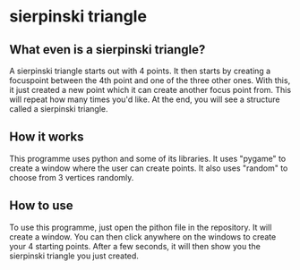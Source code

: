 # sierpinski triangle

## What even is a sierpinski triangle?
A sierpinski triangle starts out with 4 points. It then starts by creating a focuspoint between the 4th point and one of the three other ones. With this, it just created a new point which it can create another focus point from. This will repeat how many times you'd like. At the end, you will see a structure called a sierpinski triangle.

## How it works
This programme uses python and some of its libraries. It uses "pygame" to create a window where the user can create points. It also uses "random" to choose from 3 vertices randomly.

## How to use
To use this programme, just open the pithon file in the repository. It will create a window. You can then click anywhere on the windows to create your 4 starting points. After a few seconds, it will then show you the sierpinski triangle you just created.
